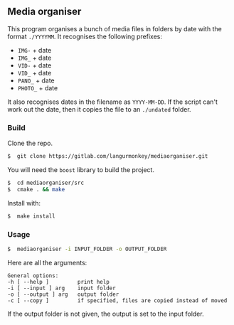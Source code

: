## Media organiser

This program organises a bunch of media files in folders by date with the format `./YYYYMM`.
It recognises the following prefixes:
*  `IMG-` + date
*  `IMG_` + date
*  `VID-` + date
*  `VID_` + date
*  `PANO_` + date
*  `PHOTO_` + date

It also recognises dates in the filename as `YYYY-MM-DD`. If the script can't work out the date, then it copies the file to an `./undated` folder.

### Build

Clone the repo.

```bash
$  git clone https://gitlab.com/langurmonkey/mediaorganiser.git
```

You will need the `boost` library to build the project.

```bash
$  cd mediaorganiser/src
$  cmake . && make
```

Install with:

```bash
$  make install
```

### Usage

```bash
$  mediaorganiser -i INPUT_FOLDER -o OUTPUT_FOLDER
```

Here are all the arguments:

```
General options:
-h [ --help ]         print help
-i [ --input ] arg    input folder
-o [ --output ] arg   output folder
-c [ --copy ]         if specified, files are copied instead of moved
```

If the output folder is not given, the output is set to the input folder.
